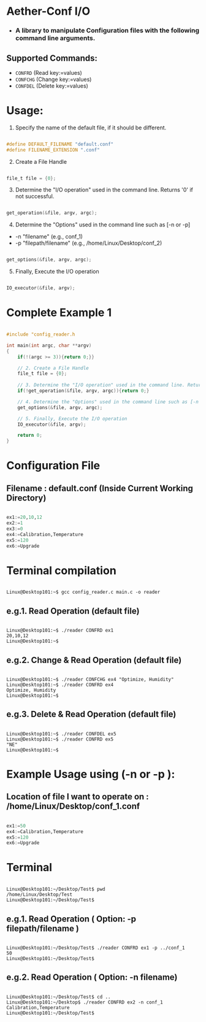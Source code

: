 # Aether-Conf I/O
* ### A library to manipulate Configuration files with the following command line arguments.

## Supported Commands:
* `CONFRD`  (Read key:=values)
* `CONFCHG` (Change key:=values)
* `CONFDEL` (Delete key:=values)

# Usage:

1. Specify the name of the default file, if it should be different.
````c

#define DEFAULT_FILENAME "default.conf"
#define FILENAME_EXTENSION ".conf"
````
2. Create a File Handle
````c

file_t file = {0};
````
3. Determine the "I/O operation" used in the command line. Returns '0' if not successful.
````c

get_operation(&file, argv, argc);
````
4. Determine the "Options" used in the command line such as [-n or -p]
* -n  "filename" (e.g., conf_1) 
* -p  "filepath/filename" (e.g., /home/Linux/Desktop/conf_2)
````c

get_options(&file, argv, argc);
````
5. Finally, Execute the I/O operation
````c

IO_executor(&file, argv);
````

# Complete Example 1
````c

#include "config_reader.h

int main(int argc, char **argv)
{
    if(!(argc >= 3)){return 0;}}

    // 2. Create a File Handle
    file_t file = {0};
    
    // 3. Determine the "I/O operation" used in the command line. Returns '0' if not successful.
    if(!get_operation(&file, argv, argc)){return 0;}

    // 4. Determine the "Options" used in the command line such as [-n or -p]
    get_options(&file, argv, argc);

    // 5. Finally, Execute the I/O operation
    IO_executor(&file, argv);

    return 0;
}

````
# Configuration File
## Filename : default.conf (Inside Current Working Directory)
````jl

ex1:=20,10,12
ex2:=1
ex3:=0
ex4:=Calibration,Temperature
ex5:=120
ex6:=Upgrade
````
# Terminal compilation
````shell

Linux@Desktop101:~$ gcc config_reader.c main.c -o reader

````
## e.g.1. Read Operation (default file)
````shell

Linux@Desktop101:~$ ./reader CONFRD ex1
20,10,12
Linux@Desktop101:~$
````
## e.g.2. Change & Read Operation (default file)
````shell

Linux@Desktop101:~$ ./reader CONFCHG ex4 "Optimize, Humidity"
Linux@Desktop101:~$ ./reader CONFRD ex4
Optimize, Humidity
Linux@Desktop101:~$
````
## e.g.3. Delete & Read Operation (default file)
````shell

Linux@Desktop101:~$ ./reader CONFDEL ex5
Linux@Desktop101:~$ ./reader CONFRD ex5
"NE"
Linux@Desktop101:~$
````
# Example Usage using (-n or -p ):

## Location of file I want to operate on : /home/Linux/Desktop/conf_1.conf
````jl

ex1:=50
ex4:=Calibration,Temperature
ex5:=120
ex6:=Upgrade
````
# Terminal
````shell

Linux@Desktop101:~/Desktop/Test$ pwd
/home/Linux/Desktop/Test
Linux@Desktop101:~/Desktop/Test$
````

## e.g.1. Read Operation ( Option: -p filepath/filename )
````shell

Linux@Desktop101:~/Desktop/Test$ ./reader CONFRD ex1 -p ../conf_1
50
Linux@Desktop101:~/Desktop/Test$
````

## e.g.2. Read Operation ( Option: -n filename)
````shell

Linux@Desktop101:~/Desktop/Test$ cd .. 
Linux@Desktop101:~/Desktop$ ./reader CONFRD ex2 -n conf_1
Calibration,Temperature
Linux@Desktop101:~/Desktop/Test$
````
